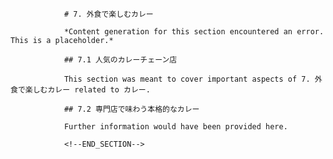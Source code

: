 
                # 7. 外食で楽しむカレー
                
                *Content generation for this section encountered an error. This is a placeholder.*
                
                ## 7.1 人気のカレーチェーン店
                
                This section was meant to cover important aspects of 7. 外食で楽しむカレー related to カレー.
                
                ## 7.2 専門店で味わう本格的なカレー
                
                Further information would have been provided here.
                
                <!--END_SECTION-->
                